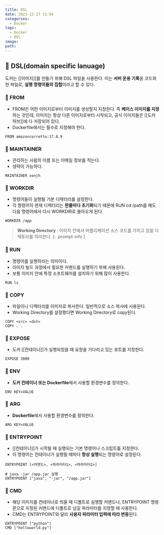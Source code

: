 ```yaml
---
title: DSL
date: 2023-12-27 11:54
categories:
  - Docker
tags:
  - Docker
  - DSL
image: 
path:
---
```

## 🌈 DSL(domain specific lanuage)
도커는 [[이미지]]를 만들기 위해 DSL 파일을 사용한다. 이는 **서버 운용 기록**을 코드화한 파일로, **실행 명령어들의 집합**이라고 할 수 있다.

###  📌 FROM
+ FROM은 어떤 이미지로부터 이미지를 생성할지 지정한다. 즉 **베이스 이미지를 지정**하는 것인데, 이미지는 항상 다른 이미지로부터 시작되고, 공식 이미지들은 [[도커 허브]]에 다 저장되어 있다.
+ Dockerfile에서는 필수로 지정해야 한다.
```shell
FROM amazoncorretto:17.0.9
```

### 📌 MAINTAINER
+ 관리하는 사람의 이름 또는 이메일 정보를 적는다.
+ 생략이 가능하다.
```shell
MAINTAINER sonjh
```

### 📌 WORKDIR
+ 명령어들이 실행될 기본 디렉터리를 설정한다.
+ 각 명령어의 현재 디렉터리는 **한줄마다 초기화**되기 때문에 RUN cd /path를 해도 다음 명령어에서 다시 WORKDIR로 돌아오게 된다.
```shell
WORKDIR /app
```

> **Working Directory** : 이미지 안에서 어플리케이션 소스 코드를 가지고 있을 디렉토리를 의미한다.
{: .prompt-info }

### 📌 RUN
+ 명령어를 실행하라는 의미이다.
+ 이미지 빌드 과정에서 필요한 커멘드를 실행하기 위해 사용된다.
+ 보통 이미지 안에 특정 소프트웨어를 설치하기 위해 많이 사용한다.
```shell
RUN ls
```

### 📌 COPY
+ 파일이나 디렉터리를 이미지로 복사한다. 일반적으로 소스 복사에 사용된다.
+ Working Directory를 설정했다면 Working Directory로 copy된다.
```shell
COPY <src> <dst>
COPY . .
```

### 📌 EXPOSE
+ 도커 [[컨테이너]]가 실행되었을 때 요청을 기다리고 있는 포트를 지정한다.
```shell
EXPOSE 3000
```

### 📌 ENV
+ **도커 컨테이너 또는 Dockerfile**에서 사용할 환경변수를 정의한다.
```shell
ENV KEY=VALUE
```

### 📌 ARG
+ **Dockerfile**에서 사용할 환경변수를 정의한다.
```Shell
ARG KEY=VALUE
```

### 📌 ENTRYPOINT
+ [[컨테이너]]가 시작될 때 실행되는 기본 명령어나 스크립트를 지정한다.
+ 이 명령어는 컨테이너가 실행될 때마다 **항상 실행**되는 명령어로 설정된다.
```shell
ENTRYPOINT [<커맨드>, <파라미터1>, <파라미터2>]

# java -jar /app.jar 실행
ENTRYPOINT ["java", "-jar", "/app.jar"]
```

### 📌 CMD
+ 해당 이미지를 컨테이너로 띄울 때 디폴트로 실행할 커맨드나, ENTRYPOINT 명령문으로 지정된 커맨드에 디폴트로 넘길 파라미터를 지정할 때 사용한다.
+ CMD는 ENTRYPOINT와 달리 **사용자 파라미터 입력에 따라 변동**된다.
```shell
ENTRYPOINT ["python"]
CMD ["helloworld.py"]
```